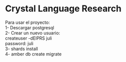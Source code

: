 # Crystal Language Research

Para usar el proyecto:  
1- Descargar postgresql  
2- Crear un nuevo usuario:  
createuser -dElPRS juli  
password: juli  
3- shards install  
4- amber db create migrate  

